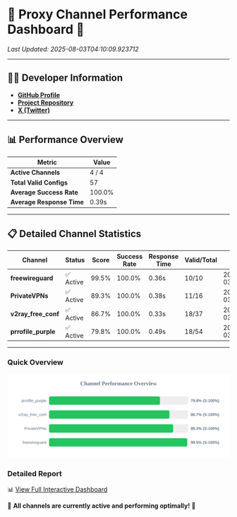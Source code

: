 # 🌟 Proxy Channel Performance Dashboard 🌟

_Last Updated: 2025-08-03T04:10:09.923712_

---

## 👩‍💻 Developer Information

- **[GitHub Profile](https://github.com/4n0nymou3)**  
- **[Project Repository](https://github.com/4n0nymou3/multi-proxy-config-fetcher)**  
- **[X (Twitter)](https://x.com/4n0nymou3)**  

---

## 📊 Performance Overview

| Metric                | Value       |
|-----------------------|-------------|
| **Active Channels**   | 4 / 4       |
| **Total Valid Configs** | 57          |
| **Average Success Rate** | 100.0%      |
| **Average Response Time** | 0.39s       |

---

## 📋 Detailed Channel Statistics

| Channel          | Status     | Score  | Success Rate | Response Time | Valid/Total | Last Success               |
|------------------|------------|--------|--------------|---------------|-------------|----------------------------|
| **freewireguard**  | ✅ Active  | 99.5%  | 100.0% | 0.36s         | 10/10       | 2025-08-03T04:10:09.922075 |
| **PrivateVPNs**  | ✅ Active  | 89.3%  | 100.0% | 0.38s         | 11/16       | 2025-08-03T04:10:09.534569 |
| **v2ray_free_conf**  | ✅ Active  | 86.7%  | 100.0% | 0.33s         | 18/37       | 2025-08-03T04:10:09.111701 |
| **prrofile_purple**  | ✅ Active  | 79.8%  | 100.0% | 0.49s         | 18/54       | 2025-08-03T04:10:08.659795 |

---

### Quick Overview
<div align="center">
  <a href="https://raw.githubusercontent.com/nullluser/NullRepo/refs/heads/main/assets/channel_stats_chart.svg">
    <img src="https://raw.githubusercontent.com/nullluser/NullRepo/refs/heads/main/assets/channel_stats_chart.svg" alt="Source Performance Statistics" width="800">
  </a>
</div>

### Detailed Report
📊 [View Full Interactive Dashboard](https://htmlpreview.github.io/?https://github.com/nullluser/NullRepo/blob/main/assets/performance_report.html)

🎉 **All channels are currently active and performing optimally!** 🎉
